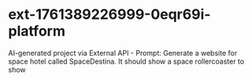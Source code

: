 # ext-1761389226999-0eqr69i-platform
AI-generated project via External API - Prompt: Generate a website for space hotel called SpaceDestina. It should show a space rollercoaster to show
